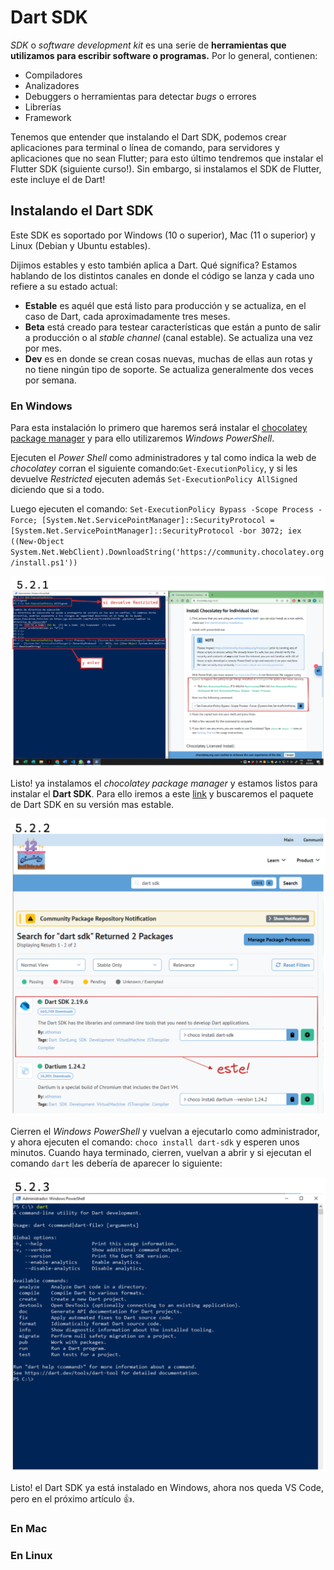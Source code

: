 # Dart SDK

_SDK_ o _software development kit_ es una serie de __herramientas que utilizamos para escribir software o programas.__ Por lo general, contienen:

- Compiladores
- Analizadores
- Debuggers o herramientas para detectar _bugs_ o errores
- Librerías
- Framework

Tenemos que entender que instalando el Dart SDK, podemos crear aplicaciones para terminal o línea de comando, para servidores y aplicaciones que no sean Flutter; para esto último tendremos que instalar el Flutter SDK (siguiente curso!). Sin embargo, si instalamos el SDK de Flutter, este incluye el de Dart!

## Instalando el Dart SDK

Este SDK es soportado por Windows (10 o superior), Mac (11 o superior) y Linux (Debian y Ubuntu estables).

Dijimos estables y esto también aplica a Dart. Qué significa? Estamos hablando de los distintos canales en donde el código se lanza y cada uno refiere a su estado actual:

- __Estable__ es aquél que está listo para producción y se actualiza, en el caso de Dart, cada aproximadamente tres meses.
- __Beta__ está creado para testear características que están a punto de salir a producción o al _stable channel_ (canal estable). Se actualiza una vez por mes.
- __Dev__ es en donde se crean cosas nuevas, muchas de ellas aun rotas y no tiene ningún tipo de soporte. Se actualiza generalmente dos veces por semana.

### En Windows

Para esta instalación lo primero que haremos será instalar el [chocolatey package manager](https://chocolatey.org/install) y para ello utilizaremos  _Windows PowerShell_.

Ejecuten el _Power Shell_ como administradores y tal como indica la web de _chocolatey_ corran el siguiente comando:`Get-ExecutionPolicy`, y si les devuelve _Restricted_ ejecuten además `Set-ExecutionPolicy AllSigned` diciendo que si a todo.

Luego ejecuten el comando:
`Set-ExecutionPolicy Bypass -Scope Process -Force; [System.Net.ServicePointManager]::SecurityProtocol = [System.Net.ServicePointManager]::SecurityProtocol -bor 3072; iex ((New-Object System.Net.WebClient).DownloadString('https://community.chocolatey.org/install.ps1'))`

![chocolatey y PowerShell](dart_sp/5.App_linea_comando/5.2.1_chocolatey_and_PowerShell.png)

Listo! ya instalamos el _chocolatey package manager_ y estamos listos para instalar el __Dart SDK__. Para ello iremos a este [link](https://community.chocolatey.org/packages) y buscaremos el paquete de Dart SDK en su versión mas estable.

![Dart SDK Package](dart_sp/5.App_linea_comando/5.2.2_DartSDK_package.png)

Cierren el _Windows PowerShell_ y vuelvan a ejecutarlo como administrador, y ahora ejecuten el comando: `choco install dart-sdk` y esperen unos minutos. Cuando haya terminado, cierren, vuelvan a abrir y si ejecutan el comando `dart` les debería de aparecer lo siguiente:

![Dart command in PowerShell](dart_sp\5.App_linea_comando\5.2.3_Dart_command_in_PowerShell.png)

Listo! el Dart SDK ya está instalado en Windows, ahora nos queda VS Code, pero en el próximo artículo 👍.

### En Mac

### En Linux
